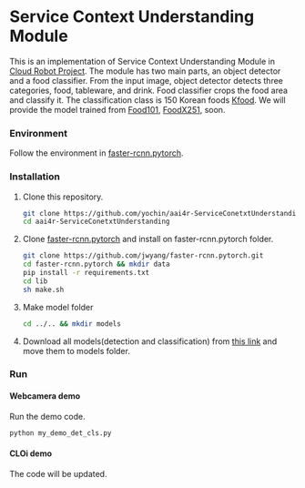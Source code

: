 # Service Context Understanding Module

This is an implementation of Service Context Understanding Module in [Cloud Robot Project](https://github.com/aai4r/aai4r-master).
The module has two main parts, an object detector and a food classifier.
From the input image, object detector detects three categories, food, tableware, and drink.
Food classifier crops the food area and classify it.
The classification class is 150 Korean foods [Kfood](https://www.aihub.or.kr/).
We will provide the model trained from [Food101](https://www.kaggle.com/dansbecker/food-101), [FoodX251](https://github.com/karansikka1/iFood_2019), soon.

### Environment
Follow the environment in [faster-rcnn.pytorch](https://github.com/jwyang/faster-rcnn.pytorch).

### Installation

1. Clone this repository.
    ```bash
    git clone https://github.com/yochin/aai4r-ServiceConetxtUnderstanding
    cd aai4r-ServiceConetxtUnderstanding
    ```

2. Clone [faster-rcnn.pytorch](https://github.com/jwyang/faster-rcnn.pytorch) and install on faster-rcnn.pytorch folder.
    ```bash
    git clone https://github.com/jwyang/faster-rcnn.pytorch.git
    cd faster-rcnn.pytorch && mkdir data
    pip install -r requirements.txt
    cd lib
    sh make.sh 
    ```

3. Make model folder
    ```bash
    cd ../.. && mkdir models
    ```

4. Download all models(detection and classification) from [this link](https://drive.google.com/drive/folders/1rT2DYaiywGt8gqdl2YGnd6RLP1rxZV9I?usp=sharing) and move them to models folder.
   
   
### Run
#### Webcamera demo

Run the demo code.
   ```bash
   python my_demo_det_cls.py
   ```
   
#### CLOi demo

The code will be updated.
